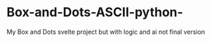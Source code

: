 # Box-and-Dots-ASCII-python-
My Box and Dots svelte project but with logic and ai not final version
